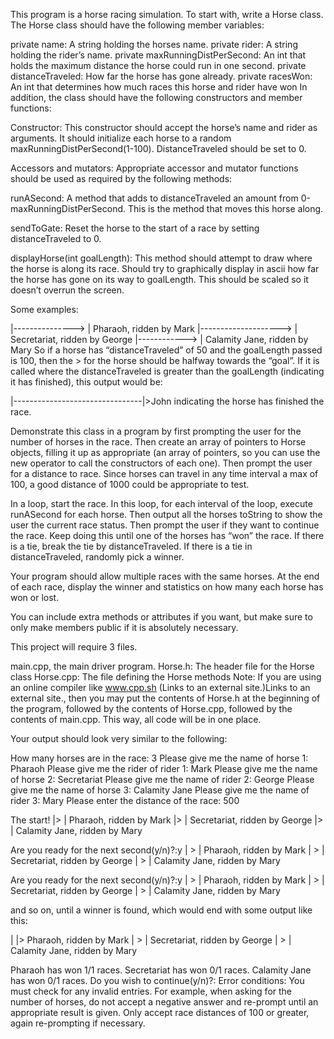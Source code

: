 This program is a horse racing simulation. To start with, write a Horse class. 
The Horse class should have the following member variables:

private name: A string holding the horses name.
private rider: A string holding the rider’s name.
private maxRunningDistPerSecond: An int that holds the maximum distance the horse could run in one second.
private distanceTraveled: How far the horse has gone already.
private racesWon: An int that determines how much races this horse and rider have won
In addition, the class should have the following constructors and member functions:

Constructor: This constructor should accept the horse’s name and rider as arguments.
It should initialize each horse to a random maxRunningDistPerSecond(1-100). DistanceTraveled should be set to 0.

Accessors and mutators: Appropriate accessor and mutator functions should be used as required by the following methods:

runASecond: A method that adds to distanceTraveled an amount from 0-maxRunningDistPerSecond. 
This is the method that moves this horse along.

sendToGate: Reset the horse to the start of a race by setting distanceTraveled to 0.

displayHorse(int goalLength): This method should attempt to draw where the horse is along its race. 
Should try to graphically display in ascii how far the horse has gone on its way to goalLength. 
This should be scaled so it doesn’t overrun the screen.

Some examples:

|--------------->                     |  Pharaoh, ridden by Mark
|-------------------->                |  Secretariat, ridden by George
|------------>                        |  Calamity Jane, ridden by Mary
So if a horse has “distanceTraveled” of 50 and the goalLength passed is 100, then the > 
for the horse should be halfway towards the “goal”. If it is called where the distanceTraveled 
is greater than the goalLength (indicating it has finished), this output would be:

|--------------------------------|>John
indicating the horse has finished the race.

Demonstrate this class in a program by first prompting the user for the number of horses in the race. 
Then create an array of pointers to Horse objects, filling it up as appropriate (an array of pointers, 
so you can use the new operator to call the constructors of each one). 
Then prompt the user for a distance to race. Since horses can travel in any time interval a max of 100, 
a good distance of 1000 could be appropriate to test.

In a loop, start the race. In this loop, for each interval of the loop, execute runASecond for each horse. 
Then output all the horses toString to show the user the current race status. 
Then prompt the user if they want to continue the race. Keep doing this until one 
of the horses has “won” the race. If there is a tie, break the tie by distanceTraveled. 
If there is a tie in distanceTraveled, randomly pick a winner.

Your program should allow multiple races with the same horses. 
At the end of each race, display the winner and statistics on how many each horse has won or lost.

You can include extra methods or attributes if you want,
but make sure to only make members public if it is absolutely necessary.

This project will require 3 files.

main.cpp, the main driver program.
Horse.h: The header file for the Horse class
Horse.cpp: The file defining the Horse methods
Note: If you are using an online compiler like www.cpp.sh 
(Links to an external site.)Links to an external site., 
then you may put the contents of Horse.h at the beginning of the program, 
followed by the contents of Horse.cpp, followed by the contents of main.cpp. 
This way, all code will be in one place. 

Your output should look very similar to the following:

How many horses are in the race: 3
Please give me the name of horse 1: Pharaoh
Please give me the rider of rider 1: Mark
Please give me the name of horse 2: Secretariat
Please give me the name of rider 2: George
Please give me the name of horse 3: Calamity Jane
Please give me the name of rider 3: Mary
Please enter the distance of the race: 500

The start!
|>                                           |  Pharaoh, ridden by Mark
|>                                           |  Secretariat, ridden by George
|>                                           |  Calamity Jane, ridden by Mary

Are you ready for the next second(y/n)?:y
|              >                             |  Pharaoh, ridden by Mark
|          >                                 |  Secretariat, ridden by George
|   >                                        |  Calamity Jane, ridden by Mary

Are you ready for the next second(y/n)?:y
|                                >           |  Pharaoh, ridden by Mark
|                     >                      |  Secretariat, ridden by George
|            >                               |  Calamity Jane, ridden by Mary

and so on, until a winner is found, which would end with some output like this:

|                                            |>  Pharaoh, ridden by Mark
|                                 >          |  Secretariat, ridden by George
|                    >                       |  Calamity Jane, ridden by Mary

Pharaoh has won 1/1 races.
Secretariat has won 0/1 races.
Calamity Jane has won 0/1 races.
Do you wish to continue(y/n)?:
Error conditions: You must check for any invalid entries. 
For example, when asking for the number of horses, 
do not accept a negative answer and re-prompt until an appropriate result is given.
Only accept race distances of 100 or greater, again re-prompting if necessary.
